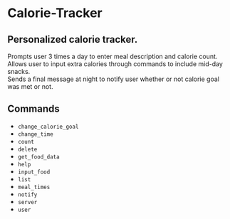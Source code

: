 # Calorie-Tracker
## Personalized calorie tracker.

Prompts user 3 times a day to enter meal description and calorie count.<br />
Allows user to input extra calories through commands to include mid-day snacks.<br />
Sends a final message at night to notify user whether or not calorie goal was met or not.

[](https://cdn.discordapp.com/attachments/762448725393932320/1018093313993228308/unknown.png)

## Commands
- `change_calorie_goal`
- `change_time`
- `count`
- `delete`
- `get_food_data`
- `help`
- `input_food`
- `list`
- `meal_times`
- `notify`
- `server`
- `user`